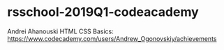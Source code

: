 # rsschool-2019Q1-codeacademy
Andrei Ahanouski
HTML CSS Basics: https://www.codecademy.com/users/Andrew_Ogonovskiy/achievements
